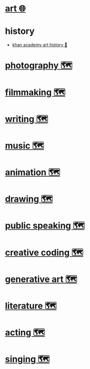 # [art 🌐](http://www.wikiwand.com/en/Art)


# history


- [khan academy art history 👀](https://www.khanacademy.org/humanities/art-history)


# [photography 🗺️](https://my.mindnode.com/ARzVgj42iJRgaDwqcHqpy6bVBskmZxbbzGsUyaYn)


# [filmmaking  🗺️](https://my.mindnode.com/zwrY9ZyZy5sHmRg8HizhVnJMDpxQnxahdkqA3i3G)


# [writing 🗺️](https://my.mindnode.com/syW5tDqyLdEPRQYt2d8bhbt79hqPxreaaKo3BqMG)


# [music 🗺️](https://my.mindnode.com/s7pJzgtWzzkz8ubfSzWxWyvuReC7eLVSHZqc4aRV)


# [animation 🗺️](https://my.mindnode.com/JzrhswUBxsHBaPtQNHoxPvWApsUEenW4EpeDbsHi)


# [drawing 🗺️](https://my.mindnode.com/z4ZojQ2ngJ83LWaew44kstV9f2YX3Huj1pmFUbTc)


# [public speaking 🗺️](https://my.mindnode.com/FfGBsH3yoyhMqibLaNW8hf3ZKGe59Yx7yiNDBxc3)


# [creative coding 🗺️](https://my.mindnode.com/FPn7sjCxzFEd6mqaBEwCCexNnwoPyFGzu5ySkMRk)


# [generative art 🗺️](https://my.mindnode.com/poAjesfjxdw5oHhJJT1LbPi4pabM6gBh1kKzrS3E)


# [literature 🗺️](https://my.mindnode.com/SVLeshoyVsDPrwnk2xz6tYKa4pD2zjYQEu1DmBEG)


# [acting 🗺️](https://my.mindnode.com/5YecPzsqehbb4o4tvaXc6uykmqhzar3AykvRqpE5)


# [singing 🗺️](https://my.mindnode.com/LzEyZ1zXzYtx17vmqsn1ddeVAzRNPZscLvdgNkmc)

